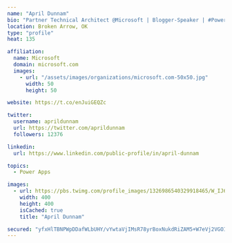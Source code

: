 ```yaml
---
name: "April Dunnam"
bio: "Partner Technical Architect @Microsoft | Blogger-Speaker | #PowerApps, #PowerAutomate, #Office365, #SharePoint | #WIT | #Karaoke Queen"
location: Broken Arrow, OK
type: "profile"
heat: 135

affiliation:
  name: Microsoft
  domain: microsoft.com
  images:
    - url: "/assets/images/organizations/microsoft.com-50x50.jpg"
      width: 50
      height: 50

website: https://t.co/enJuiGEQZc

twitter:
  username: aprildunnam
  url: https://twitter.com/aprildunnam
  followers: 12376

linkedin:
  url: https://www.linkedin.com/public-profile/in/april-dunnam

topics:
  - Power Apps

images:
  - url: https://pbs.twimg.com/profile_images/1326986540329918465/W_IJ6Ih2_400x400.jpg
    width: 400
    height: 400
    isCached: true
    title: "April Dunnam"

secured: "yfxHlTBNPWpDDafWLbUHY/vYwtaVjIMsR78yrBoxNukdRiZAM5+W7eVj2VGOI5xwgRqUxgvs2ECdDFHuHe1sFgFpqTbEHQS+2sxH8KLq2D8aWoYmumFPq4mOt/XEfE8TQylfdASSrFAVnd7+cDC56WuWJky3IpUEq91GBG7ZcYYK6VHrhwOVSwMAaFyYX02C2XQ31lIAPiXLYK5KWDLKN0GCDdgWF4VYn+YVGzZhNynHrI3Uu3cffsc7fHaSIZATHbopNR/dxl+3haP6EMxYgldeoQZZd9e37OHXottAVxhncww3sxcSCkI+dypZh82pHhIkeW9jLpXpLGczsmHRFaCBvoYY4GZN3Qnvq3cH14KsAk73AVNcYDtfG6IFYzTwFIcA9id2XloTx2PwoBXvdvdzwSPcTYEKi68/4znUEKo=;xr0Eyuh9jlO942S9D2Rtgg=="
---
```


